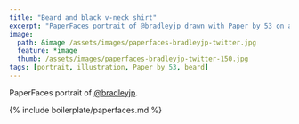 ```yaml
---
title: "Beard and black v-neck shirt"
excerpt: "PaperFaces portrait of @bradleyjp drawn with Paper by 53 on an iPad."
image: 
  path: &image /assets/images/paperfaces-bradleyjp-twitter.jpg 
  feature: *image
  thumb: /assets/images/paperfaces-bradleyjp-twitter-150.jpg
tags: [portrait, illustration, Paper by 53, beard]
---
```


PaperFaces portrait of [@bradleyjp](http://twitter.com/bradleyjp).

{% include boilerplate/paperfaces.md %}
